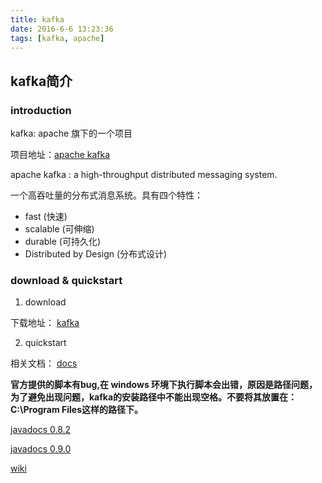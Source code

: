 ```yaml
--- 
title: kafka
date: 2016-6-6 13:23:36
tags: [kafka, apache]
--- 
```


## kafka简介
### introduction
kafka: apache 旗下的一个项目

项目地址：[apache kafka](http://kafka.apache.org/)

apache kafka : a high-throughput distributed messaging system.

一个高吞吐量的分布式消息系统。具有四个特性：

- fast (快速)
- scalable (可伸缩)
- durable (可持久化)
- Distributed by Design (分布式设计)

### download & quickstart
1. download

下载地址： [kafka](http://kafka.apache.org/downloads.html)

2. quickstart

相关文档： [docs](http://kafka.apache.org/documentation.html)

**官方提供的脚本有bug,在 windows 环境下执行脚本会出错，原因是路径问题，为了避免出现问题，kafka的安装路径中不能出现空格。不要将其放置在：C:\\Program Files这样的路径下。**

[javadocs 0.8.2](https://kafka.apache.org/082/javadoc/)

[javadocs 0.9.0](https://kafka.apache.org/090/javadoc/)

[wiki](https://cwiki.apache.org/confluence/display/KAFKA/Index)
